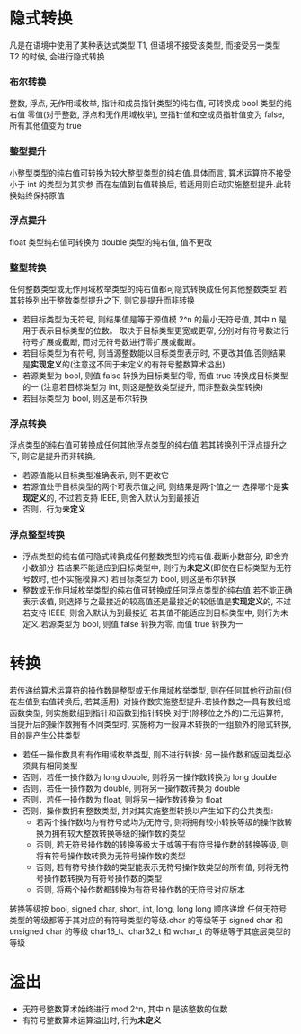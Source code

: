 # 隐式转换
凡是在语境中使用了某种表达式类型 T1, 但语境不接受该类型, 而接受另一类型 T2 的时候, 会进行隐式转换

### 布尔转换
整数, 浮点, 无作用域枚举, 指针和成员指针类型的纯右值, 可转换成 bool 类型的纯右值
零值(对于整数, 浮点和无作用域枚举), 空指针值和空成员指针值变为 false, 所有其他值变为 true

### 整型提升
小整型类型的纯右值可转换为较大整型类型的纯右值.具体而言, 算术运算符不接受小于 int 的类型为其实参
而在左值到右值转换后, 若适用则自动实施整型提升.此转换始终保持原值

### 浮点提升
float 类型纯右值可转换为 double 类型的纯右值, 值不更改

### 整型转换
任何整数类型或无作用域枚举类型的纯右值都可隐式转换成任何其他整数类型
若其转换列出于整数类型提升之下, 则它是提升而非转换

* 若目标类型为无符号, 则结果值是等于源值模 2^n 的最小无符号值, 其中 n 是用于表示目标类型的位数。
取决于目标类型更宽或更窄, 分别对有符号数进行符号扩展或截断, 而对无符号数进行零扩展或截断。
* 若目标类型为有符号, 则当源整数能以目标类型表示时, 不更改其值.否则结果是**实现定义**的(注意这不同于未定义的有符号整数算术溢出)
* 若源类型为 bool, 则值 false 转换为目标类型的零, 而值 true 转换成目标类型的一
(注意若目标类型为 int, 则这是整数类型提升, 而非整数类型转换)
* 若目标类型为 bool, 则这是布尔转换

### 浮点转换
浮点类型的纯右值可转换成任何其他浮点类型的纯右值.若其转换列于浮点提升之下, 则它是提升而非转换。

* 若源值能以目标类型准确表示, 则不更改它
* 若源值处于目标类型的两个可表示值之间, 则结果是两个值之一
选择哪个是**实现定义**的, 不过若支持 IEEE, 则舍入默认为到最接近
* 否则，行为**未定义**

### 浮点整型转换
* 浮点类型的纯右值可隐式转换成任何整数类型的纯右值.截断小数部分, 即舍弃小数部分
若结果不能适应到目标类型中, 则行为**未定义**(即使在目标类型为无符号数时, 也不实施模算术)
若目标类型为 bool, 则这是布尔转换
* 整数或无作用域枚举类型的纯右值可转换成任何浮点类型的纯右值.若不能正确表示该值, 
则选择与之最接近的较高值还是最接近的较低值是**实现定义**的, 不过若支持 IEEE, 则舍入默认为到最接近
若其值不能适应到目标类型中, 则行为未定义.若源类型为 bool, 则值 false 转换为零, 而值 true 转换为一

# 转换
若传递给算术运算符的操作数是整型或无作用域枚举类型, 则在任何其他行动前(但在左值到右值转换后, 若其适用), 
对操作数实施整型提升.若操作数之一具有数组或函数类型, 则实施数组到指针和函数到指针转换
对于(除移位之外的)二元运算符, 当提升后的操作数拥有不同类型时, 实施称为一般算术转换的一组额外的隐式转换, 目的是产生公共类型

* 若任一操作数具有有作用域枚举类型, 则不进行转换: 另一操作数和返回类型必须具有相同类型
* 否则，若任一操作数为 long double, 则将另一操作数转换为 long double
* 否则，若任一操作数为 double, 则将另一操作数转换为 double
* 否则，若任一操作数为 float, 则将另一操作数转换为 float
* 否则，操作数拥有整数类型, 并对其实施整型转换以产生如下的公共类型:
    * 若两个操作数均为有符号或均为无符号, 则将拥有较小转换等级的操作数转换为拥有较大整数转换等级的操作数的类型
    * 否则, 若无符号操作数的转换等级大于或等于有符号操作数的转换等级, 则将有符号操作数转换为无符号操作数的类型
    * 否则, 若有符号操作数的类型能表示无符号操作数类型的所有值, 则将无符号操作数转换为有符号操作数的类型
    * 否则, 将两个操作数都转换为有符号操作数的无符号对应版本
    
转换等级按 bool, signed char, short, int, long, long long 顺序递增
任何无符号类型的等级都等于其对应的有符号类型的等级.char 的等级等于 signed char 和 unsigned char 的等级
char16_t、char32_t 和 wchar_t 的等级等于其底层类型的等级

# 溢出
* 无符号整数算术始终进行 mod 2^n, 其中 n 是该整数的位数
* 有符号整数算术运算溢出时, 行为**未定义**
